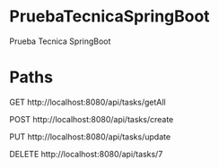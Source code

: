 # PruebaTecnicaSpringBoot
Prueba Tecnica SpringBoot

# Paths 
GET  http://localhost:8080/api/tasks/getAll

POST http://localhost:8080/api/tasks/create

PUT http://localhost:8080/api/tasks/update

DELETE http://localhost:8080/api/tasks/7



